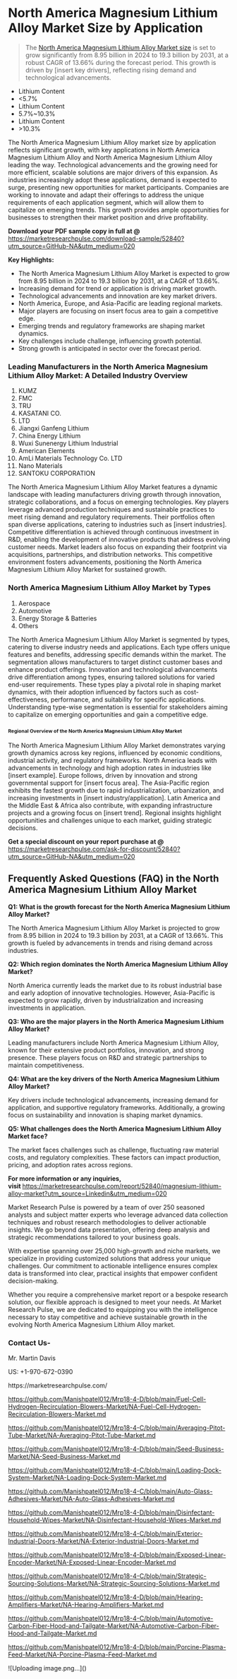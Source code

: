 <h1>North America Magnesium Lithium Alloy Market&nbsp;Size by Application</h1><blockquote><p>The <a href="https://marketresearchpulse.com/download-sample/52840?utm_source=GitHub-NA&amp;utm_medium=020">North America Magnesium Lithium Alloy Market size</a> is set to grow significantly from 8.95 billion in 2024 to 19.3 billion by 2031, at a robust CAGR of 13.66% during the forecast period. This growth is driven by [insert key drivers], reflecting rising demand and technological advancements.</p></blockquote><ul><li>Lithium Content <li> <5.7% <li> Lithium Content <li> 5.7%~10.3% <li> Lithium Content <li> >10.3%</li></ul><p>The North America Magnesium Lithium Alloy market size by application reflects significant growth, with key applications in North America Magnesium Lithium Alloy and North America Magnesium Lithium Alloy leading the way. Technological advancements and the growing need for more efficient, scalable solutions are major drivers of this expansion. As industries increasingly adopt these applications, demand is expected to surge, presenting new opportunities for market participants. Companies are working to innovate and adapt their offerings to address the unique requirements of each application segment, which will allow them to capitalize on emerging trends. This growth provides ample opportunities for businesses to strengthen their market position and drive profitability.</p><p><strong>Download your PDF sample copy in full at @ </strong><a href="https://marketresearchpulse.com/download-sample/52840?utm_source=GitHub-NA&amp;utm_medium=020">https://marketresearchpulse.com/download-sample/52840?utm_source=GitHub-NA&amp;utm_medium=020</a></p><p><strong>Key Highlights: </strong></p><ul><li>The North America Magnesium Lithium Alloy Market is expected to grow from 8.95 billion in 2024 to 19.3 billion by 2031, at a CAGR of 13.66%.</li><li>Increasing demand for trend or application is driving market growth.</li><li>Technological advancements and innovation are key market drivers.</li><li>North America, Europe, and Asia-Pacific are leading regional markets.</li><li>Major players are focusing on insert focus area to gain a competitive edge.</li><li>Emerging trends and regulatory frameworks are shaping market dynamics.</li><li>Key challenges include challenge, influencing growth potential.</li><li>Strong growth is anticipated in sector over the forecast period.</li></ul><h3>Leading Manufacturers in the North America Magnesium Lithium Alloy Market: A Detailed Industry Overview</h3><ol><li>KUMZ</li><li>FMC</li><li>TRU</li><li>KASATANI CO.</li><li>LTD</li><li>Jiangxi Ganfeng Lithium</li><li>China Energy Lithium</li><li>Wuxi Sunenergy Lithium Industrial</li><li>American Elements</li><li>AmLi Materials Technology Co. LTD</li><li>Nano Materials</li><li>SANTOKU CORPORATION</li></ol><div class="flex max-w-full flex-col flex-grow"><div class="min-h-8 text-message flex w-full flex-col items-end gap-2 whitespace-normal break-words [.text-message+&amp;]:mt-5" dir="auto" data-message-author-role="assistant" data-message-id="fd8432e4-4910-450d-b182-61b7bfb0a01f" data-message-model-slug="gpt-4o"><div class="flex w-full flex-col gap-1 empty:hidden first:pt-[3px]"><div class="markdown prose w-full break-words dark:prose-invert light"><p>The North America Magnesium Lithium Alloy Market features a dynamic landscape with leading manufacturers driving growth through innovation, strategic collaborations, and a focus on emerging technologies. Key players leverage advanced production techniques and sustainable practices to meet rising demand and regulatory requirements. Their portfolios often span diverse applications, catering to industries such as [insert industries]. Competitive differentiation is achieved through continuous investment in R&amp;D, enabling the development of innovative products that address evolving customer needs. Market leaders also focus on expanding their footprint via acquisitions, partnerships, and distribution networks. This competitive environment fosters advancements, positioning the North America Magnesium Lithium Alloy Market for sustained growth.</p></div></div></div></div><h3>North America Magnesium Lithium Alloy Market by Types</h3><ol><li>Aerospace <li> Automotive <li> Energy Storage & Batteries <li> Others</li></ol><div class="flex max-w-full flex-col flex-grow"><div class="min-h-8 text-message flex w-full flex-col items-end gap-2 whitespace-normal break-words [.text-message+&amp;]:mt-5" dir="auto" data-message-author-role="assistant" data-message-id="084470be-0bb7-4664-bddf-5156b4f41249" data-message-model-slug="gpt-4o-mini"><div class="flex w-full flex-col gap-1 empty:hidden first:pt-[3px]"><div class="markdown prose w-full break-words dark:prose-invert light"><p>The North America Magnesium Lithium Alloy Market is segmented by types, catering to diverse industry needs and applications. Each type offers unique features and benefits, addressing specific demands within the market. The segmentation allows manufacturers to target distinct customer bases and enhance product offerings. Innovation and technological advancements drive differentiation among types, ensuring tailored solutions for varied end-user requirements. These types play a pivotal role in shaping market dynamics, with their adoption influenced by factors such as cost-effectiveness, performance, and suitability for specific applications. Understanding type-wise segmentation is essential for stakeholders aiming to capitalize on emerging opportunities and gain a competitive edge.</p></div></div></div></div><h3><span style="font-size: 11px;">Regional Overview of the North America Magnesium Lithium Alloy Market</span></h3><div class="flex max-w-full flex-col flex-grow"><div class="min-h-8 text-message flex w-full flex-col items-end gap-2 whitespace-normal break-words [.text-message+&amp;]:mt-5" dir="auto" data-message-author-role="assistant" data-message-id="e9038762-ce64-4e30-91c9-9bd413514231" data-message-model-slug="gpt-4o-mini"><div class="flex w-full flex-col gap-1 empty:hidden first:pt-[3px]"><div class="markdown prose w-full break-words dark:prose-invert light"><p>The North America Magnesium Lithium Alloy Market demonstrates varying growth dynamics across key regions, influenced by economic conditions, industrial activity, and regulatory frameworks. North America leads with advancements in technology and high adoption rates in industries like [insert example]. Europe follows, driven by innovation and strong governmental support for [insert focus area]. The Asia-Pacific region exhibits the fastest growth due to rapid industrialization, urbanization, and increasing investments in [insert industry/application]. Latin America and the Middle East &amp; Africa also contribute, with expanding infrastructure projects and a growing focus on [insert trend]. Regional insights highlight opportunities and challenges unique to each market, guiding strategic decisions.</p></div></div></div></div><p><strong>Get a special discount on your report purchase at @ </strong><a href="https://marketresearchpulse.com/ask-for-discount/52840?utm_source=GitHub-NA&amp;utm_medium=020">https://marketresearchpulse.com/ask-for-discount/52840?utm_source=GitHub-NA&amp;utm_medium=020</a></p><h2>Frequently Asked Questions (FAQ) in the North America Magnesium Lithium Alloy Market</h2><p><strong>Q1: What is the growth forecast for the North America Magnesium Lithium Alloy Market?</strong></p><p>The North America Magnesium Lithium Alloy Market is projected to grow from 8.95 billion in 2024 to 19.3 billion by 2031, at a CAGR of 13.66%. This growth is fueled by advancements in trends and rising demand across industries.</p><p><strong>Q2: Which region dominates the North America Magnesium Lithium Alloy Market?</strong></p><p>North America currently leads the market due to its robust industrial base and early adoption of innovative technologies. However, Asia-Pacific is expected to grow rapidly, driven by industrialization and increasing investments in application.</p><p><strong>Q3: Who are the major players in the North America Magnesium Lithium Alloy Market?</strong></p><p>Leading manufacturers include North America Magnesium Lithium Alloy, known for their extensive product portfolios, innovation, and strong presence. These players focus on R&amp;D and strategic partnerships to maintain competitiveness.</p><p><strong>Q4: What are the key drivers of the North America Magnesium Lithium Alloy Market?</strong></p><p>Key drivers include technological advancements, increasing demand for application, and supportive regulatory frameworks. Additionally, a growing focus on sustainability and innovation is shaping market dynamics.</p><p><strong>Q5: What challenges does the North America Magnesium Lithium Alloy Market face?</strong></p><p>The market faces challenges such as challenge, fluctuating raw material costs, and regulatory complexities. These factors can impact production, pricing, and adoption rates across regions.</p><p><strong>For more information or any inquiries, visit&nbsp;</strong><a href="https://marketresearchpulse.com/report/52840/magnesium-lithium-alloy-market?utm_source=Linkedin&utm_medium=020">https://marketresearchpulse.com/report/52840/magnesium-lithium-alloy-market?utm_source=Linkedin&utm_medium=020</a></p><p>Market Research Pulse is powered by a team of over 250 seasoned analysts and subject matter experts who leverage advanced data collection techniques and robust research methodologies to deliver actionable insights. We go beyond data presentation, offering deep analysis and strategic recommendations tailored to your business goals.</p><p>With expertise spanning over 25,000 high-growth and niche markets, we specialize in providing customized solutions that address your unique challenges. Our commitment to actionable intelligence ensures complex data is transformed into clear, practical insights that empower confident decision-making.</p><p>Whether you require a comprehensive market report or a bespoke research solution, our flexible approach is designed to meet your needs. At Market Research Pulse, we are dedicated to equipping you with the intelligence necessary to stay competitive and achieve sustainable growth in the evolving North America Magnesium Lithium Alloy market.</p><h3><strong>Contact Us-</strong></h3><p>Mr. Martin Davis</p><p>US: +1-970-672-0390</p><p>https://marketresearchpulse.com/</p><p><a href="https://github.com/Manishpatel012/Mrp18-4-D/blob/main/Fuel-Cell-Hydrogen-Recirculation-Blowers-Market/NA-Fuel-Cell-Hydrogen-Recirculation-Blowers-Market.md">https://github.com/Manishpatel012/Mrp18-4-D/blob/main/Fuel-Cell-Hydrogen-Recirculation-Blowers-Market/NA-Fuel-Cell-Hydrogen-Recirculation-Blowers-Market.md</a></p><p><a href="https://github.com/Manishpatel012/Mrp18-4-C/blob/main/Averaging-Pitot-Tube-Market/NA-Averaging-Pitot-Tube-Market.md">https://github.com/Manishpatel012/Mrp18-4-C/blob/main/Averaging-Pitot-Tube-Market/NA-Averaging-Pitot-Tube-Market.md</a></p><p><a href="https://github.com/Manishpatel012/Mrp18-4-D/blob/main/Seed-Business-Market/NA-Seed-Business-Market.md">https://github.com/Manishpatel012/Mrp18-4-D/blob/main/Seed-Business-Market/NA-Seed-Business-Market.md</a></p><p><a href="https://github.com/Manishpatel012/Mrp18-4-C/blob/main/Loading-Dock-System-Market/NA-Loading-Dock-System-Market.md">https://github.com/Manishpatel012/Mrp18-4-C/blob/main/Loading-Dock-System-Market/NA-Loading-Dock-System-Market.md</a></p><p><a href="https://github.com/Manishpatel012/Mrp18-4-C/blob/main/Auto-Glass-Adhesives-Market/NA-Auto-Glass-Adhesives-Market.md">https://github.com/Manishpatel012/Mrp18-4-C/blob/main/Auto-Glass-Adhesives-Market/NA-Auto-Glass-Adhesives-Market.md</a></p><p><a href="https://github.com/Manishpatel012/Mrp18-4-D/blob/main/Disinfectant-Household-Wipes-Market/NA-Disinfectant-Household-Wipes-Market.md">https://github.com/Manishpatel012/Mrp18-4-D/blob/main/Disinfectant-Household-Wipes-Market/NA-Disinfectant-Household-Wipes-Market.md</a></p><p><a href="https://github.com/Manishpatel012/Mrp18-4-C/blob/main/Exterior-Industrial-Doors-Market/NA-Exterior-Industrial-Doors-Market.md">https://github.com/Manishpatel012/Mrp18-4-C/blob/main/Exterior-Industrial-Doors-Market/NA-Exterior-Industrial-Doors-Market.md</a></p><p><a href="https://github.com/Manishpatel012/Mrp18-4-D/blob/main/Exposed-Linear-Encoder-Market/NA-Exposed-Linear-Encoder-Market.md">https://github.com/Manishpatel012/Mrp18-4-D/blob/main/Exposed-Linear-Encoder-Market/NA-Exposed-Linear-Encoder-Market.md</a></p><p><a href="https://github.com/Manishpatel012/Mrp18-4-C/blob/main/Strategic-Sourcing-Solutions-Market/NA-Strategic-Sourcing-Solutions-Market.md">https://github.com/Manishpatel012/Mrp18-4-C/blob/main/Strategic-Sourcing-Solutions-Market/NA-Strategic-Sourcing-Solutions-Market.md</a></p><p><a href="https://github.com/Manishpatel012/Mrp18-4-D/blob/main/Hearing-Amplifiers-Market/NA-Hearing-Amplifiers-Market.md">https://github.com/Manishpatel012/Mrp18-4-D/blob/main/Hearing-Amplifiers-Market/NA-Hearing-Amplifiers-Market.md</a></p><p><a href="https://github.com/Manishpatel012/Mrp18-4-C/blob/main/Automotive-Carbon-Fiber-Hood-and-Tailgate-Market/NA-Automotive-Carbon-Fiber-Hood-and-Tailgate-Market.md">https://github.com/Manishpatel012/Mrp18-4-C/blob/main/Automotive-Carbon-Fiber-Hood-and-Tailgate-Market/NA-Automotive-Carbon-Fiber-Hood-and-Tailgate-Market.md</a></p><p><a href="https://github.com/Manishpatel012/Mrp18-4-D/blob/main/Porcine-Plasma-Feed-Market/NA-Porcine-Plasma-Feed-Market.md">https://github.com/Manishpatel012/Mrp18-4-D/blob/main/Porcine-Plasma-Feed-Market/NA-Porcine-Plasma-Feed-Market.md</a></p>
![Uploading image.png…]()
